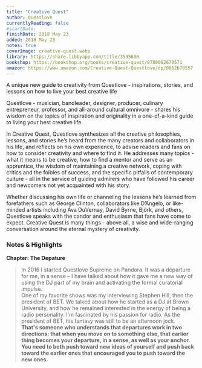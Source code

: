 ```yaml
---
title: "Creative Quest"
author: Questlove
currentlyReading: false
#startDate:
finishDate: 2018 May 23
added: 2018 May 23
notes: true
coverImage: creative-quest.webp
library: https://share.libbyapp.com/title/3535686
bookshop: https://bookshop.org/books/creative-quest/9780062670571
amazon: https://www.amazon.com/Creative-Quest-Questlove/dp/0062670557
---
```


A unique new guide to creativity from Questlove - inspirations, stories, and lessons on how to live your best creative life

Questlove - musician, bandleader, designer, producer, culinary entrepreneur, professor, and all-around cultural omnivore - shares his wisdom on the topics of inspiration and originality in a one-of-a-kind guide to living your best creative life.

In Creative Quest, Questlove synthesizes all the creative philosophies, lessons, and stories he’s heard from the many creators and collaborators in his life, and reflects on his own experience, to advise readers and fans on how to consider creativity and where to find it. He addresses many topics - what it means to be creative, how to find a mentor and serve as an apprentice, the wisdom of maintaining a creative network, coping with critics and the foibles of success, and the specific pitfalls of contemporary culture - all in the service of guiding admirers who have followed his career and newcomers not yet acquainted with his story.

Whether discussing his own life or channeling the lessons he’s learned from forefathers such as George Clinton, collaborators like D’Angelo, or like-minded artists including Ava DuVernay, David Byrne, Björk, and others, Questlove speaks with the candor and enthusiasm that fans have come to expect. Creative Quest is many things - above all, a wise and wide-ranging conversation around the eternal mystery of creativity.

### Notes & Highlights
**Chapter: The Depature**
> In 2016 I started Questlove Supreme on Pandora. It was a departure for me, in a sense – I have talked about how it gave me a new way of using the DJ part of my brain and activating the formal curatorial impulse.  
> One of my favorite shows was my interviewing Stephen Hill, then the president of BET. We talked about how he started as a DJ at Brown University, and how he remained interested in the energy of being a radio personality. I'm fascinated by his passion for radio. As the president of BET, his fantasy was still to be an afternoon jock.  
> **That's someone who understands that departures work in two directions: that when you move on to something else, that earlier thing becomes your departure, in a sense, as well as your anchor. You need to both push toward new ideas of yourself and push back toward the earlier ones that encouraged you to push toward the new ones.**
